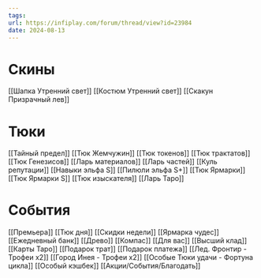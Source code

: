 ```yaml
---
tags: 
url: https://infiplay.com/forum/thread/view?id=23984
date: 2024-08-13
---
```

# Скины
[[Шапка Утренний свет]]
[[Костюм Утренний свет]]
[[Скакун Призрачный лев]]

# Тюки
[[Тайный предел]]
[[Тюк Жемчужин]]
[[Тюк токенов]]
[[Тюк трактатов]]
[[Тюк Генезисов]]
[[Ларь материалов]]
[[Ларь частей]]
[[Куль репутации]]
[[Навыки эльфа S]]
[[Пилюли эльфа S+]]
[[Тюк Ярмарки]]
[[Тюк Ярмарки S]]
[[Тюк изыскателя]]
[[Ларь Таро]]

# События
[[Премьера]]
[[Тюк дня]]
[[Скидки недели]]
[[Ярмарка чудес]]
[[Ежедневный банк]]
[[Древо]]
[[Компас]]
[[Для вас]]
[[Высший клад]]
[[Карты Таро]]
[[Подарок трат]]
[[Подарок платежа]]
[[Лед. Фронтир - Трофеи х2]]
[[Город Инея  - Трофеи х2]]
[[Особые Тюки удачи - Фортуна цикла]]
[[Особый кэшбек]]
[[Акции/События/Благодать]]
